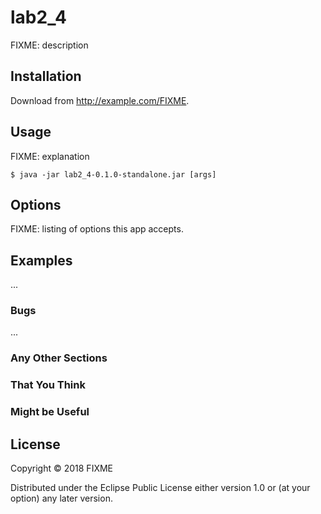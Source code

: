 # lab2_4

FIXME: description

## Installation

Download from http://example.com/FIXME.

## Usage

FIXME: explanation

    $ java -jar lab2_4-0.1.0-standalone.jar [args]

## Options

FIXME: listing of options this app accepts.

## Examples

...

### Bugs

...

### Any Other Sections
### That You Think
### Might be Useful

## License

Copyright © 2018 FIXME

Distributed under the Eclipse Public License either version 1.0 or (at
your option) any later version.
